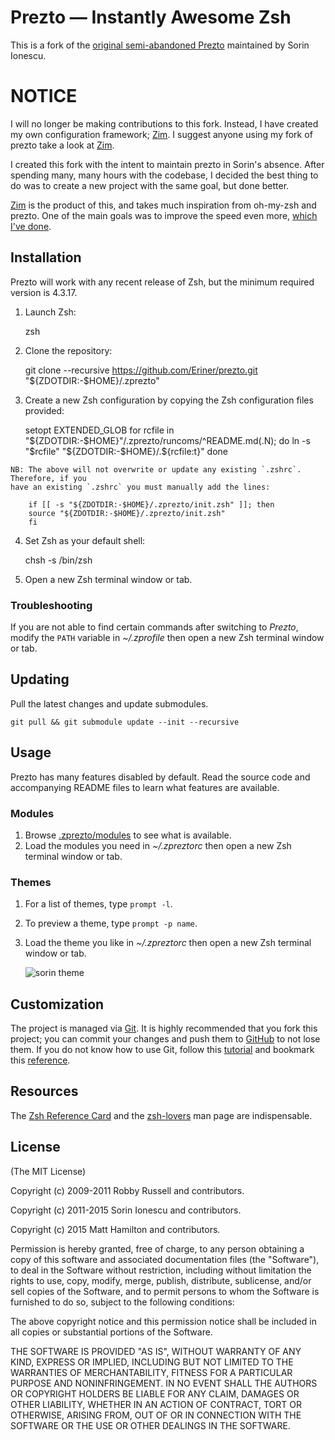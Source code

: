 Prezto — Instantly Awesome Zsh
==============================

This is a fork of the [original semi-abandoned Prezto][9] maintained by Sorin Ionescu.

NOTICE
======

I will no longer be making contributions to this fork. Instead, I have created my own configuration framework; [Zim](https://github.com/Eriner/zim). 
I suggest anyone using my fork of prezto take a look at [Zim](https://github.com/Eriner/zim). 

I created this fork with the intent to maintain prezto in Sorin's absence. 
After spending many, many hours with the codebase, I decided the best thing to do was to create a new project with the same goal, but done better.

[Zim](https://github.com/Eriner/zim) is the product of this, and takes much inspiration from oh-my-zsh and prezto.
One of the main goals was to improve the speed even more, [which I've done](https://github.com/Eriner/zim/wiki/Speed).




Installation
------------

Prezto will work with any recent release of Zsh, but the minimum required
version is 4.3.17.

  1. Launch Zsh:

        zsh

  2. Clone the repository:

        git clone --recursive https://github.com/Eriner/prezto.git "${ZDOTDIR:-$HOME}/.zprezto"

  3. Create a new Zsh configuration by copying the Zsh configuration files
     provided:

        setopt EXTENDED_GLOB
        for rcfile in "${ZDOTDIR:-$HOME}"/.zprezto/runcoms/^README.md(.N); do
          ln -s "$rcfile" "${ZDOTDIR:-$HOME}/.${rcfile:t}"
        done

    NB: The above will not overwrite or update any existing `.zshrc`. Therefore, if you
    have an existing `.zshrc` you must manually add the lines: 

		if [[ -s "${ZDOTDIR:-$HOME}/.zprezto/init.zsh" ]]; then
		source "${ZDOTDIR:-$HOME}/.zprezto/init.zsh"
		fi

  4. Set Zsh as your default shell:

        chsh -s /bin/zsh

  5. Open a new Zsh terminal window or tab.

### Troubleshooting

If you are not able to find certain commands after switching to *Prezto*,
modify the `PATH` variable in *~/.zprofile* then open a new Zsh terminal
window or tab.

Updating
--------

Pull the latest changes and update submodules.

    git pull && git submodule update --init --recursive

Usage
-----

Prezto has many features disabled by default. Read the source code and
accompanying README files to learn what features are available.

### Modules

  1. Browse [.zprezto/modules][10] to see what is available.
  2. Load the modules you need in *~/.zpreztorc* then open a new Zsh terminal
     window or tab.

### Themes

  1. For a list of themes, type `prompt -l`.
  2. To preview a theme, type `prompt -p name`.
  3. Load the theme you like in *~/.zpreztorc* then open a new Zsh terminal
     window or tab.

     ![sorin theme][2]

Customization
-------------

The project is managed via [Git][3]. It is highly recommended that you fork this
project; you can commit your changes and push them to [GitHub][4] to not lose them.
If you do not know how to use Git, follow this [tutorial][5] and bookmark this [reference][6].

Resources
---------

The [Zsh Reference Card][7] and the [zsh-lovers][8] man page are indispensable.

License
-------

(The MIT License)

Copyright (c) 2009-2011 Robby Russell and contributors.

Copyright (c) 2011-2015 Sorin Ionescu and contributors.

Copyright (c) 2015 Matt Hamilton and contributors.

Permission is hereby granted, free of charge, to any person obtaining a copy of
this software and associated documentation files (the "Software"), to deal in
the Software without restriction, including without limitation the rights to
use, copy, modify, merge, publish, distribute, sublicense, and/or sell copies
of the Software, and to permit persons to whom the Software is furnished to do
so, subject to the following conditions:

The above copyright notice and this permission notice shall be included in all
copies or substantial portions of the Software.

THE SOFTWARE IS PROVIDED "AS IS", WITHOUT WARRANTY OF ANY KIND, EXPRESS OR
IMPLIED, INCLUDING BUT NOT LIMITED TO THE WARRANTIES OF MERCHANTABILITY,
FITNESS FOR A PARTICULAR PURPOSE AND NONINFRINGEMENT. IN NO EVENT SHALL THE
AUTHORS OR COPYRIGHT HOLDERS BE LIABLE FOR ANY CLAIM, DAMAGES OR OTHER
LIABILITY, WHETHER IN AN ACTION OF CONTRACT, TORT OR OTHERWISE, ARISING FROM,
OUT OF OR IN CONNECTION WITH THE SOFTWARE OR THE USE OR OTHER DEALINGS IN THE
SOFTWARE.

[1]: http://www.zsh.org
[2]: http://i.imgur.com/nrGV6pg.png "sorin theme"
[3]: http://git-scm.com
[4]: https://github.com
[5]: http://gitimmersion.com
[6]: http://gitref.org
[7]: http://www.bash2zsh.com/zsh_refcard/refcard.pdf
[8]: http://grml.org/zsh/zsh-lovers.html
[9]: https://github.com/sorin-ionescu/prezto
[10]: https://github.com/Eriner/prezto/tree/master/modules

